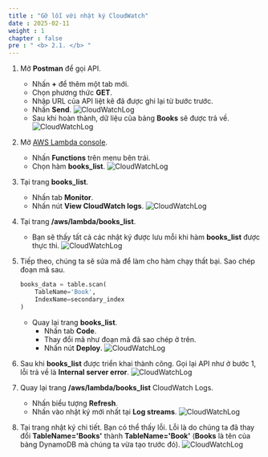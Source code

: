 ```yaml
---
title : "Gỡ lỗi với nhật ký CloudWatch"
date : 2025-02-11
weight : 1
chapter : false
pre : " <b> 2.1. </b> "
---
```


1. Mở **Postman** để gọi API.
    - Nhấn **+** để thêm một tab mới.
    - Chọn phương thức **GET**.
    - Nhập URL của API liệt kê đã được ghi lại từ bước trước.
    - Nhấn **Send**.
      ![CloudWatchLog](https://chaunguyen3rd.github.io/000085-Book-store-Tracing-and-monitoring-with-Xray-and-Cloudwatch/images/temp/1/3.png?width=90pc)
    - Sau khi hoàn thành, dữ liệu của bảng **Books** sẽ được trả về.
      ![CloudWatchLog](https://chaunguyen3rd.github.io/000085-Book-store-Tracing-and-monitoring-with-Xray-and-Cloudwatch/images/temp/1/4.png?width=90pc)

2. Mở [AWS Lambda console](https://us-east-1.console.aws.amazon.com/lambda/home?region=us-east-1#/functions).
    - Nhấn **Functions** trên menu bên trái.
    - Chọn hàm **books_list**.
      ![CloudWatchLog](https://chaunguyen3rd.github.io/000085-Book-store-Tracing-and-monitoring-with-Xray-and-Cloudwatch/images/temp/1/5.png?width=90pc)

3. Tại trang **books_list**.
    - Nhấn tab **Monitor**.
    - Nhấn nút **View CloudWatch logs**.
      ![CloudWatchLog](https://chaunguyen3rd.github.io/000085-Book-store-Tracing-and-monitoring-with-Xray-and-Cloudwatch/images/temp/1/6.png?width=90pc)

4. Tại trang **/aws/lambda/books_list**.
    - Bạn sẽ thấy tất cả các nhật ký được lưu mỗi khi hàm **books_list** được thực thi.
      ![CloudWatchLog](https://chaunguyen3rd.github.io/000085-Book-store-Tracing-and-monitoring-with-Xray-and-Cloudwatch/images/temp/1/7.png?width=90pc)

5. Tiếp theo, chúng ta sẽ sửa mã để làm cho hàm chạy thất bại. Sao chép đoạn mã sau.

    ```python
    books_data = table.scan(
        TableName='Book',
        IndexName=secondary_index
    )
    ```

    - Quay lại trang **books_list**.
      - Nhấn tab **Code**.
      - Thay đổi mã như đoạn mã đã sao chép ở trên.
      - Nhấn nút **Deploy**.
        ![CloudWatchLog](https://chaunguyen3rd.github.io/000085-Book-store-Tracing-and-monitoring-with-Xray-and-Cloudwatch/images/temp/1/8.png?width=90pc)

6. Sau khi **books_list** được triển khai thành công. Gọi lại API như ở bước 1, lỗi trả về là **Internal server error**.
    ![CloudWatchLog](https://chaunguyen3rd.github.io/000085-Book-store-Tracing-and-monitoring-with-Xray-and-Cloudwatch/images/temp/1/9.png?width=90pc)

7. Quay lại trang **/aws/lambda/books_list** CloudWatch Logs.
    - Nhấn biểu tượng **Refresh**.
    - Nhấn vào nhật ký mới nhất tại **Log streams**.
      ![CloudWatchLog](https://chaunguyen3rd.github.io/000085-Book-store-Tracing-and-monitoring-with-Xray-and-Cloudwatch/images/temp/1/10.png?width=90pc)

8. Tại trang nhật ký chi tiết. Bạn có thể thấy lỗi. Lỗi là do chúng ta đã thay đổi **TableName='Books'** thành **TableName='Book'** (**Books** là tên của bảng DynamoDB mà chúng ta vừa tạo trước đó).
    ![CloudWatchLog](https://chaunguyen3rd.github.io/000085-Book-store-Tracing-and-monitoring-with-Xray-and-Cloudwatch/images/temp/1/11.png?width=90pc)
